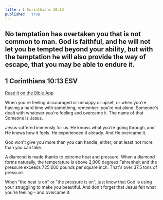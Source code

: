 ```yaml
---
title : 1 Corinthians 10:13
published : true
---
```

<h2>No temptation has overtaken you that is not common to man. God is faithful, and he will not let you be tempted beyond your ability, but with the temptation he will also provide the way of escape, that you may be able to endure it.</h2>
<h2>1 Corinthians 10:13 ESV</h2>
<a href = "https://bible.com/bible/59/1co.10.13.ESV">Read It on the Bible App </a>
<p>When you're feeling discouraged or unhappy or upset, or when you're havimg a hard time with something, remember; you're not alone. Someone's dealt with whatever you're feeling and overcame it. The name of that Someone is Jesus.</p>
<p>Jesus suffered immensly for us. He knows what you're going through, and He knows how it feels. He experienced it already. And He overcame it.</p>
<p>God won't give you more than you can handle, either, or at least not more than you can take.</p>
<p>A diamond is made thanks to extreme heat and pressure. When a diamond forms naturally, the temperature is above 2,000 degrees Fahrenheit and the pressure exceeds 725,000 pounds per square inch. That's over 37.5 tons of pressure.</p>
<p>When "the heat is on" or "the pressure is on", just know that God is using your struggling to make you beautiful. And don't forget that Jesus felt what you're feeling - and overcame it.</p>
